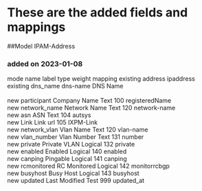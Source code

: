 # These are the added fields and mappings
##Model IPAM-Address
###  added on 2023-01-08

mode        name                    label                   type        weight      mapping
existing    address                 ipaddress  <br />
existing    dns_name  dns-name      DNS Name <br />
 <br />
new         participant             Company Name            Text        100         registeredName <br />
new         network_name            Network Name            Text        120         network-name <br />
new         asn                     ASN                     Text        104         autsys <br />
new         Link                    Link                    url         105         IXPM-Link <br />
new         network_vlan            Vlan Name               Text        120         vlan-name <br />
new         vlan_number             Vlan Number             Text        131         number <br />
new         private                 Private VLAN            Logical     132         private <br />
new         enabled                 Enabled                 Logical     140         enabled  <br />
new         canping                 Pingable                Logical     141         canping <br />
new         rcmonitored             RC Monitored            Logical     142         monitorrcbgp <br />
new         busyhost                Busy Host               Logical     143         busyhost <br />
new         updated                 Last Modified           Test        999         updated_at <br />
